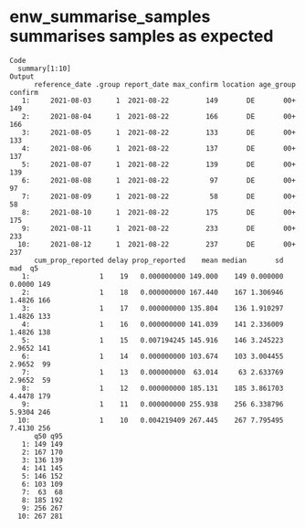# enw_summarise_samples summarises samples as expected

    Code
      summary[1:10]
    Output
          reference_date .group report_date max_confirm location age_group confirm
       1:     2021-08-03      1  2021-08-22         149       DE       00+     149
       2:     2021-08-04      1  2021-08-22         166       DE       00+     166
       3:     2021-08-05      1  2021-08-22         133       DE       00+     133
       4:     2021-08-06      1  2021-08-22         137       DE       00+     137
       5:     2021-08-07      1  2021-08-22         139       DE       00+     139
       6:     2021-08-08      1  2021-08-22          97       DE       00+      97
       7:     2021-08-09      1  2021-08-22          58       DE       00+      58
       8:     2021-08-10      1  2021-08-22         175       DE       00+     175
       9:     2021-08-11      1  2021-08-22         233       DE       00+     233
      10:     2021-08-12      1  2021-08-22         237       DE       00+     237
          cum_prop_reported delay prop_reported    mean median       sd    mad  q5
       1:                 1    19   0.000000000 149.000    149 0.000000 0.0000 149
       2:                 1    18   0.000000000 167.440    167 1.306946 1.4826 166
       3:                 1    17   0.000000000 135.804    136 1.910297 1.4826 133
       4:                 1    16   0.000000000 141.039    141 2.336009 1.4826 138
       5:                 1    15   0.007194245 145.916    146 3.245223 2.9652 141
       6:                 1    14   0.000000000 103.674    103 3.004455 2.9652  99
       7:                 1    13   0.000000000  63.014     63 2.633769 2.9652  59
       8:                 1    12   0.000000000 185.131    185 3.861703 4.4478 179
       9:                 1    11   0.000000000 255.938    256 6.338796 5.9304 246
      10:                 1    10   0.004219409 267.445    267 7.795495 7.4130 256
          q50 q95
       1: 149 149
       2: 167 170
       3: 136 139
       4: 141 145
       5: 146 152
       6: 103 109
       7:  63  68
       8: 185 192
       9: 256 267
      10: 267 281

